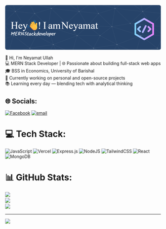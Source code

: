 <img src="https://github.com/Niamot-Ullah/Niamot-Ullah/blob/main/github-header-image%20(3).png">

👋 Hi, I'm Neyamat Ullah<br>💻 MERN Stack Developer | 🌐 Passionate about building full-stack web apps<br>🎓 BSS in Economics, University of Barishal<br>🔭 Currently working on personal and open-source projects<br>📚 Learning every day — blending tech with analytical thinking<br>



## 🌐 Socials:
[![Facebook](https://img.shields.io/badge/Facebook-%231877F2.svg?logo=Facebook&logoColor=white)](https://facebook.com/niamot.ullah.652643)  [![email](https://img.shields.io/badge/Email-D14836?logo=gmail&logoColor=white)](mailto:niamotullah009@gmail.com) 

# 💻 Tech Stack:
![JavaScript](https://img.shields.io/badge/javascript-%23323330.svg?style=for-the-badge&logo=javascript&logoColor=%23F7DF1E) ![Vercel](https://img.shields.io/badge/vercel-%23000000.svg?style=for-the-badge&logo=vercel&logoColor=white) ![Express.js](https://img.shields.io/badge/express.js-%23404d59.svg?style=for-the-badge&logo=express&logoColor=%2361DAFB) ![NodeJS](https://img.shields.io/badge/node.js-6DA55F?style=for-the-badge&logo=node.js&logoColor=white) ![TailwindCSS](https://img.shields.io/badge/tailwindcss-%2338B2AC.svg?style=for-the-badge&logo=tailwind-css&logoColor=white) ![React](https://img.shields.io/badge/react-%2320232a.svg?style=for-the-badge&logo=react&logoColor=%2361DAFB) ![MongoDB](https://img.shields.io/badge/MongoDB-%234ea94b.svg?style=for-the-badge&logo=mongodb&logoColor=white)
# 📊 GitHub Stats:
![](https://github-readme-stats.vercel.app/api?username=Niamot-Ullah&theme=dark&hide_border=false&include_all_commits=true&count_private=false)<br/>
![](https://nirzak-streak-stats.vercel.app/?user=Niamot-Ullah&theme=dark&hide_border=false)<br/>
![](https://github-readme-stats.vercel.app/api/top-langs/?username=Niamot-Ullah&theme=dark&hide_border=false&include_all_commits=true&count_private=false&layout=compact)



---
[![](https://visitcount.itsvg.in/api?id=Niamot-Ullah&icon=0&color=0)](https://visitcount.itsvg.in)



  
<!-- Proudly created with GPRM ( https://gprm.itsvg.in ) -->
